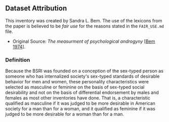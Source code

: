 ## Dataset Attribution
This inventory was created by Sandra L. Bem. The use of the lexicons from the
paper is believed to be *fair use* for the reasons stated in the `FAIR_USE.md`
file.

- Original Source: _The measurment of psychological androgyny_
[[Bem 1974](https://www.bibb.de/dokumente/pdf/AB26_WBT3_Vertiefung_Bem-1974.pdf)].

### Definition
Because the BSRI was founded on a conception of the sex-typed person as someone
who has internalized society's sex-typed standards of desirable behavior for men
and women, these personality characteristics were selected as masculine or
feminine on the basis of sex-typed social desirability and not on the basis of
differential endorsement by males and females as most other inventories have
done. That is, a characteristic qualified as masculine if it was judged to be
more desirable in American society for a man than for a woman, and it qualified
as feminine if it was judged to be more desirable for a woman than for a man.
